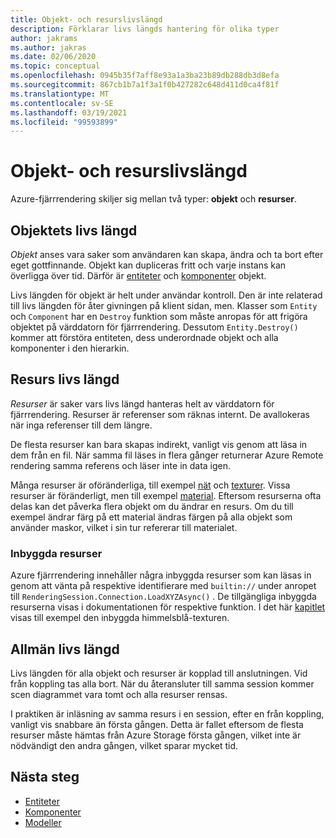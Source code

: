```yaml
---
title: Objekt- och resurslivslängd
description: Förklarar livs längds hantering för olika typer
author: jakrams
ms.author: jakras
ms.date: 02/06/2020
ms.topic: conceptual
ms.openlocfilehash: 0945b35f7aff8e93a1a3ba23b89db288db3d8efa
ms.sourcegitcommit: 867cb1b7a1f3a1f0b427282c648d411d0ca4f81f
ms.translationtype: MT
ms.contentlocale: sv-SE
ms.lasthandoff: 03/19/2021
ms.locfileid: "99593899"
---
```

# <a name="object-and-resource-lifetime"></a>Objekt- och resurslivslängd

Azure-fjärrrendering skiljer sig mellan två typer: **objekt** och **resurser**.

## <a name="object-lifetime"></a>Objektets livs längd

*Objekt* anses vara saker som användaren kan skapa, ändra och ta bort efter eget gottfinnande. Objekt kan dupliceras fritt och varje instans kan överligga över tid. Därför är [entiteter](entities.md) och [komponenter](components.md) objekt.

Livs längden för objekt är helt under användar kontroll. Den är inte relaterad till livs längden för åter givningen på klient sidan, men. Klasser som `Entity` och `Component` har en `Destroy` funktion som måste anropas för att frigöra objektet på värddatorn för fjärrrendering. Dessutom `Entity.Destroy()` kommer att förstöra entiteten, dess underordnade objekt och alla komponenter i den hierarkin.

## <a name="resource-lifetime"></a>Resurs livs längd

*Resurser* är saker vars livs längd hanteras helt av värddatorn för fjärrrendering. Resurser är referenser som räknas internt. De avallokeras när inga referenser till dem längre.

De flesta resurser kan bara skapas indirekt, vanligt vis genom att läsa in dem från en fil. När samma fil läses in flera gånger returnerar Azure Remote rendering samma referens och läser inte in data igen.

Många resurser är oföränderliga, till exempel [nät](meshes.md) och [texturer](textures.md). Vissa resurser är föränderligt, men till exempel [material](materials.md). Eftersom resurserna ofta delas kan det påverka flera objekt om du ändrar en resurs. Om du till exempel ändrar färg på ett material ändras färgen på alla objekt som använder maskor, vilket i sin tur refererar till materialet.

### <a name="built-in-resources"></a>Inbyggda resurser

Azure fjärrrendering innehåller några inbyggda resurser som kan läsas in genom att vänta på respektive identifierare med `builtin://` under anropet till `RenderingSession.Connection.LoadXYZAsync()` . De tillgängliga inbyggda resurserna visas i dokumentationen för respektive funktion. I det här [kapitlet](../overview/features/sky.md) visas till exempel den inbyggda himmelsblå-texturen.

## <a name="general-lifetime"></a>Allmän livs längd

Livs längden för alla objekt och resurser är kopplad till anslutningen. Vid från koppling tas alla bort. När du återansluter till samma session kommer scen diagrammet vara tomt och alla resurser rensas.

I praktiken är inläsning av samma resurs i en session, efter en från koppling, vanligt vis snabbare än första gången. Detta är fallet eftersom de flesta resurser måste hämtas från Azure Storage första gången, vilket inte är nödvändigt den andra gången, vilket sparar mycket tid.

## <a name="next-steps"></a>Nästa steg

* [Entiteter](entities.md)
* [Komponenter](components.md)
* [Modeller](models.md)
